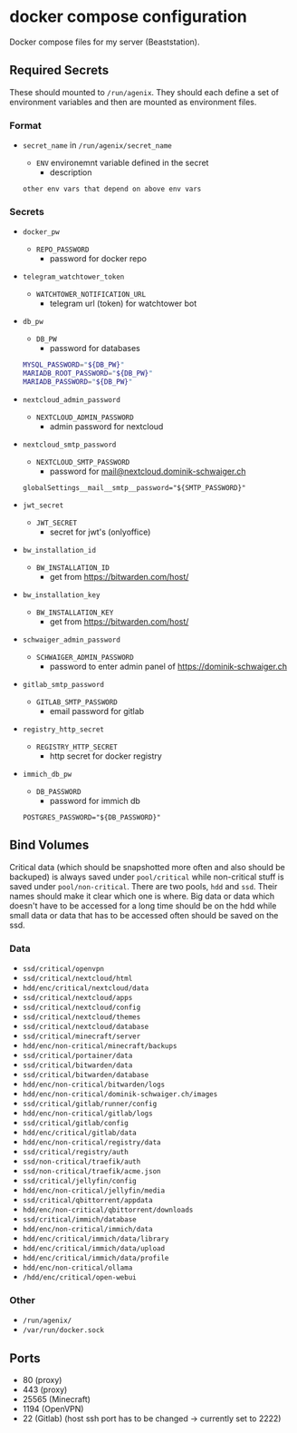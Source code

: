 # docker compose configuration

Docker compose files for my server (Beaststation).

## Required Secrets

These should mounted to `/run/agenix`.
They should each define a set of environment variables and then are mounted as environment files.

### Format

- `secret_name` in `/run/agenix/secret_name`
  - `ENV` environemnt variable defined in the secret
    - description

  `other env vars that depend on above env vars`

### Secrets

- `docker_pw`
  - `REPO_PASSWORD`
    - password for docker repo
- `telegram_watchtower_token`
  - `WATCHTOWER_NOTIFICATION_URL`
    - telegram url (token) for watchtower bot
- `db_pw`
  - `DB_PW`
    - password for databases

  ```bash
  MYSQL_PASSWORD="${DB_PW}"
  MARIADB_ROOT_PASSWORD="${DB_PW}"
  MARIADB_PASSWORD="${DB_PW}"
  ```

- `nextcloud_admin_password`
  - `NEXTCLOUD_ADMIN_PASSWORD`
    - admin password for nextcloud
- `nextcloud_smtp_password`
  - `NEXTCLOUD_SMTP_PASSWORD`
    - password for <mail@nextcloud.dominik-schwaiger.ch>

  `globalSettings__mail__smtp__password="${SMTP_PASSWORD}"`
- `jwt_secret`
  - `JWT_SECRET`
    - secret for jwt's (onlyoffice)
- `bw_installation_id`
  - `BW_INSTALLATION_ID`
    - get from <https://bitwarden.com/host/>
- `bw_installation_key`
  - `BW_INSTALLATION_KEY`
    - get from <https://bitwarden.com/host/>
- `schwaiger_admin_password`
  - `SCHWAIGER_ADMIN_PASSWORD`
    - password to enter admin panel of <https://dominik-schwaiger.ch>
- `gitlab_smtp_password`
  - `GITLAB_SMTP_PASSWORD`
    - email password for gitlab
- `registry_http_secret`
  - `REGISTRY_HTTP_SECRET`
    - http secret for docker registry
- `immich_db_pw`
  - `DB_PASSWORD`
    - password for immich db

  `POSTGRES_PASSWORD="${DB_PASSWORD}"`

## Bind Volumes

Critical data (which should be snapshotted more often and also should be backuped) is always saved under `pool/critical` while non-critical stuff is saved under `pool/non-critical`. There are two pools, `hdd` and `ssd`. Their names should make it clear which one is where. Big data or data which doesn't have to be accessed for a long time should be on the hdd while small data or data that has to be accessed often should be saved on the ssd.

### Data

- `ssd/critical/openvpn`
- `ssd/critical/nextcloud/html`
- `hdd/enc/critical/nextcloud/data`
- `ssd/critical/nextcloud/apps`
- `ssd/critical/nextcloud/config`
- `ssd/critical/nextcloud/themes`
- `ssd/critical/nextcloud/database`
- `ssd/critical/minecraft/server`
- `hdd/enc/non-critical/minecraft/backups`
- `ssd/critical/portainer/data`
- `ssd/critical/bitwarden/data`
- `ssd/critical/bitwarden/database`
- `hdd/enc/non-critical/bitwarden/logs`
- `hdd/enc/non-critical/dominik-schwaiger.ch/images`
- `ssd/critical/gitlab/runner/config`
- `hdd/enc/non-critical/gitlab/logs`
- `ssd/critical/gitlab/config`
- `hdd/enc/critical/gitlab/data`
- `hdd/enc/non-critical/registry/data`
- `ssd/critical/registry/auth`
- `ssd/non-critical/traefik/auth`
- `ssd/non-critical/traefik/acme.json`
- `ssd/critical/jellyfin/config`
- `hdd/enc/non-critical/jellyfin/media`
- `ssd/critical/qbittorrent/appdata`
- `hdd/enc/non-critical/qbittorrent/downloads`
- `ssd/critical/immich/database`
- `hdd/enc/non-critical/immich/data`
- `hdd/enc/critical/immich/data/library`
- `hdd/enc/critical/immich/data/upload`
- `hdd/enc/critical/immich/data/profile`
- `hdd/enc/non-critical/ollama`
- `/hdd/enc/critical/open-webui`

### Other

- `/run/agenix/`
- `/var/run/docker.sock`

## Ports

- 80 (proxy)
- 443 (proxy)
- 25565 (Minecraft)
- 1194 (OpenVPN)
- 22 (Gitlab) (host ssh port has to be changed -> currently set to 2222)
